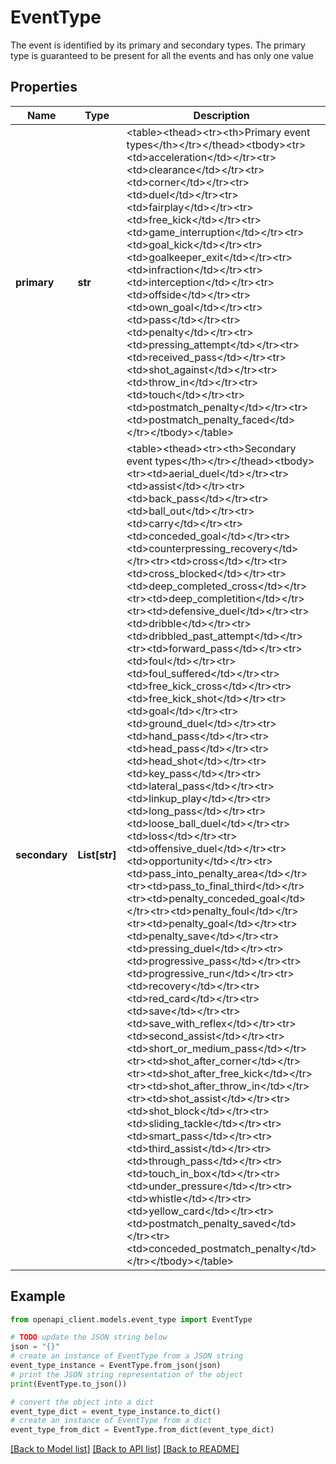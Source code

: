 # EventType

The event is identified by its primary and secondary types. The primary type is guaranteed to be present for all the events and has only one value

## Properties

Name | Type | Description | Notes
------------ | ------------- | ------------- | -------------
**primary** | **str** | &lt;table&gt;&lt;thead&gt;&lt;tr&gt;&lt;th&gt;Primary event types&lt;/th&gt;&lt;/tr&gt;&lt;/thead&gt;&lt;tbody&gt;&lt;tr&gt;&lt;td&gt;acceleration&lt;/td&gt;&lt;/tr&gt;&lt;tr&gt;&lt;td&gt;clearance&lt;/td&gt;&lt;/tr&gt;&lt;tr&gt;&lt;td&gt;corner&lt;/td&gt;&lt;/tr&gt;&lt;tr&gt;&lt;td&gt;duel&lt;/td&gt;&lt;/tr&gt;&lt;tr&gt;&lt;td&gt;fairplay&lt;/td&gt;&lt;/tr&gt;&lt;tr&gt;&lt;td&gt;free_kick&lt;/td&gt;&lt;/tr&gt;&lt;tr&gt;&lt;td&gt;game_interruption&lt;/td&gt;&lt;/tr&gt;&lt;tr&gt;&lt;td&gt;goal_kick&lt;/td&gt;&lt;/tr&gt;&lt;tr&gt;&lt;td&gt;goalkeeper_exit&lt;/td&gt;&lt;/tr&gt;&lt;tr&gt;&lt;td&gt;infraction&lt;/td&gt;&lt;/tr&gt;&lt;tr&gt;&lt;td&gt;interception&lt;/td&gt;&lt;/tr&gt;&lt;tr&gt;&lt;td&gt;offside&lt;/td&gt;&lt;/tr&gt;&lt;tr&gt;&lt;td&gt;own_goal&lt;/td&gt;&lt;/tr&gt;&lt;tr&gt;&lt;td&gt;pass&lt;/td&gt;&lt;/tr&gt;&lt;tr&gt;&lt;td&gt;penalty&lt;/td&gt;&lt;/tr&gt;&lt;tr&gt;&lt;td&gt;pressing_attempt&lt;/td&gt;&lt;/tr&gt;&lt;tr&gt;&lt;td&gt;received_pass&lt;/td&gt;&lt;/tr&gt;&lt;tr&gt;&lt;td&gt;shot_against&lt;/td&gt;&lt;/tr&gt;&lt;tr&gt;&lt;td&gt;throw_in&lt;/td&gt;&lt;/tr&gt;&lt;tr&gt;&lt;td&gt;touch&lt;/td&gt;&lt;/tr&gt;&lt;tr&gt;&lt;td&gt;postmatch_penalty&lt;/td&gt;&lt;/tr&gt;&lt;tr&gt;&lt;td&gt;postmatch_penalty_faced&lt;/td&gt;&lt;/tr&gt;&lt;/tbody&gt;&lt;/table&gt; | [optional] 
**secondary** | **List[str]** | &lt;table&gt;&lt;thead&gt;&lt;tr&gt;&lt;th&gt;Secondary event types&lt;/th&gt;&lt;/tr&gt;&lt;/thead&gt;&lt;tbody&gt;&lt;tr&gt;&lt;td&gt;aerial_duel&lt;/td&gt;&lt;/tr&gt;&lt;tr&gt;&lt;td&gt;assist&lt;/td&gt;&lt;/tr&gt;&lt;tr&gt;&lt;td&gt;back_pass&lt;/td&gt;&lt;/tr&gt;&lt;tr&gt;&lt;td&gt;ball_out&lt;/td&gt;&lt;/tr&gt;&lt;tr&gt;&lt;td&gt;carry&lt;/td&gt;&lt;/tr&gt;&lt;tr&gt;&lt;td&gt;conceded_goal&lt;/td&gt;&lt;/tr&gt;&lt;tr&gt;&lt;td&gt;counterpressing_recovery&lt;/td&gt;&lt;/tr&gt;&lt;tr&gt;&lt;td&gt;cross&lt;/td&gt;&lt;/tr&gt;&lt;tr&gt;&lt;td&gt;cross_blocked&lt;/td&gt;&lt;/tr&gt;&lt;tr&gt;&lt;td&gt;deep_completed_cross&lt;/td&gt;&lt;/tr&gt;&lt;tr&gt;&lt;td&gt;deep_completition&lt;/td&gt;&lt;/tr&gt;&lt;tr&gt;&lt;td&gt;defensive_duel&lt;/td&gt;&lt;/tr&gt;&lt;tr&gt;&lt;td&gt;dribble&lt;/td&gt;&lt;/tr&gt;&lt;tr&gt;&lt;td&gt;dribbled_past_attempt&lt;/td&gt;&lt;/tr&gt;&lt;tr&gt;&lt;td&gt;forward_pass&lt;/td&gt;&lt;/tr&gt;&lt;tr&gt;&lt;td&gt;foul&lt;/td&gt;&lt;/tr&gt;&lt;tr&gt;&lt;td&gt;foul_suffered&lt;/td&gt;&lt;/tr&gt;&lt;tr&gt;&lt;td&gt;free_kick_cross&lt;/td&gt;&lt;/tr&gt;&lt;tr&gt;&lt;td&gt;free_kick_shot&lt;/td&gt;&lt;/tr&gt;&lt;tr&gt;&lt;td&gt;goal&lt;/td&gt;&lt;/tr&gt;&lt;tr&gt;&lt;td&gt;ground_duel&lt;/td&gt;&lt;/tr&gt;&lt;tr&gt;&lt;td&gt;hand_pass&lt;/td&gt;&lt;/tr&gt;&lt;tr&gt;&lt;td&gt;head_pass&lt;/td&gt;&lt;/tr&gt;&lt;tr&gt;&lt;td&gt;head_shot&lt;/td&gt;&lt;/tr&gt;&lt;tr&gt;&lt;td&gt;key_pass&lt;/td&gt;&lt;/tr&gt;&lt;tr&gt;&lt;td&gt;lateral_pass&lt;/td&gt;&lt;/tr&gt;&lt;tr&gt;&lt;td&gt;linkup_play&lt;/td&gt;&lt;/tr&gt;&lt;tr&gt;&lt;td&gt;long_pass&lt;/td&gt;&lt;/tr&gt;&lt;tr&gt;&lt;td&gt;loose_ball_duel&lt;/td&gt;&lt;/tr&gt;&lt;tr&gt;&lt;td&gt;loss&lt;/td&gt;&lt;/tr&gt;&lt;tr&gt;&lt;td&gt;offensive_duel&lt;/td&gt;&lt;/tr&gt;&lt;tr&gt;&lt;td&gt;opportunity&lt;/td&gt;&lt;/tr&gt;&lt;tr&gt;&lt;td&gt;pass_into_penalty_area&lt;/td&gt;&lt;/tr&gt;&lt;tr&gt;&lt;td&gt;pass_to_final_third&lt;/td&gt;&lt;/tr&gt;&lt;tr&gt;&lt;td&gt;penalty_conceded_goal&lt;/td&gt;&lt;/tr&gt;&lt;tr&gt;&lt;td&gt;penalty_foul&lt;/td&gt;&lt;/tr&gt;&lt;tr&gt;&lt;td&gt;penalty_goal&lt;/td&gt;&lt;/tr&gt;&lt;tr&gt;&lt;td&gt;penalty_save&lt;/td&gt;&lt;/tr&gt;&lt;tr&gt;&lt;td&gt;pressing_duel&lt;/td&gt;&lt;/tr&gt;&lt;tr&gt;&lt;td&gt;progressive_pass&lt;/td&gt;&lt;/tr&gt;&lt;tr&gt;&lt;td&gt;progressive_run&lt;/td&gt;&lt;/tr&gt;&lt;tr&gt;&lt;td&gt;recovery&lt;/td&gt;&lt;/tr&gt;&lt;tr&gt;&lt;td&gt;red_card&lt;/td&gt;&lt;/tr&gt;&lt;tr&gt;&lt;td&gt;save&lt;/td&gt;&lt;/tr&gt;&lt;tr&gt;&lt;td&gt;save_with_reflex&lt;/td&gt;&lt;/tr&gt;&lt;tr&gt;&lt;td&gt;second_assist&lt;/td&gt;&lt;/tr&gt;&lt;tr&gt;&lt;td&gt;short_or_medium_pass&lt;/td&gt;&lt;/tr&gt;&lt;tr&gt;&lt;td&gt;shot_after_corner&lt;/td&gt;&lt;/tr&gt;&lt;tr&gt;&lt;td&gt;shot_after_free_kick&lt;/td&gt;&lt;/tr&gt;&lt;tr&gt;&lt;td&gt;shot_after_throw_in&lt;/td&gt;&lt;/tr&gt;&lt;tr&gt;&lt;td&gt;shot_assist&lt;/td&gt;&lt;/tr&gt;&lt;tr&gt;&lt;td&gt;shot_block&lt;/td&gt;&lt;/tr&gt;&lt;tr&gt;&lt;td&gt;sliding_tackle&lt;/td&gt;&lt;/tr&gt;&lt;tr&gt;&lt;td&gt;smart_pass&lt;/td&gt;&lt;/tr&gt;&lt;tr&gt;&lt;td&gt;third_assist&lt;/td&gt;&lt;/tr&gt;&lt;tr&gt;&lt;td&gt;through_pass&lt;/td&gt;&lt;/tr&gt;&lt;tr&gt;&lt;td&gt;touch_in_box&lt;/td&gt;&lt;/tr&gt;&lt;tr&gt;&lt;td&gt;under_pressure&lt;/td&gt;&lt;/tr&gt;&lt;tr&gt;&lt;td&gt;whistle&lt;/td&gt;&lt;/tr&gt;&lt;tr&gt;&lt;td&gt;yellow_card&lt;/td&gt;&lt;/tr&gt;&lt;tr&gt;&lt;td&gt;postmatch_penalty_saved&lt;/td&gt;&lt;/tr&gt;&lt;tr&gt;&lt;td&gt;conceded_postmatch_penalty&lt;/td&gt;&lt;/tr&gt;&lt;/tbody&gt;&lt;/table&gt; | [optional] 

## Example

```python
from openapi_client.models.event_type import EventType

# TODO update the JSON string below
json = "{}"
# create an instance of EventType from a JSON string
event_type_instance = EventType.from_json(json)
# print the JSON string representation of the object
print(EventType.to_json())

# convert the object into a dict
event_type_dict = event_type_instance.to_dict()
# create an instance of EventType from a dict
event_type_from_dict = EventType.from_dict(event_type_dict)
```
[[Back to Model list]](../README.md#documentation-for-models) [[Back to API list]](../README.md#documentation-for-api-endpoints) [[Back to README]](../README.md)



